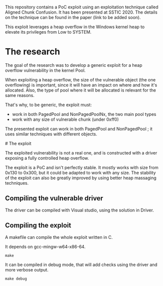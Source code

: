 This repository contains a PoC exploit using an exploitation technique called Aligned Chunk Confusion.
It has been presented at SSTIC 2020. The details on the technique can be found in the paper (link to be added soon).

This exploit leverages a heap overflow in the Windows kernel heap to elevate its privileges from Low to SYSTEM.


# The research

The goal of the research was to develop a generic exploit for a heap overflow vulnerability in the kernel Pool.

When exploiting a heap overflow, the size of the vulnerable object (the one overflowing) is important, since it will have an impact on where and how it's allocated. Also, the type of pool where it will be allocated is relevant for the same reasons.

That's why, to be generic, the exploit must:

- work in both PagedPool and NonPagedPoolNx, the two main pool types
- work with any size of vulnerable chunk (under 0xff0)

The presented exploit can work in both PagedPool and NonPagedPool ; it uses similar techniques with different objects.


# The exploit


The exploited vulnerability is not a real one, and is constructed with a driver exposing a fully controlled heap overflow.

The exploit is a PoC and isn't perfectly stable. It mostly works with size from 0x130 to 0x300, but it could be adapted to work with any size.
The stability of the exploit can also be greatly improved by using better heap massaging techniques.

## Compiling the vulnerable driver

The driver can be compiled with Visual studio, using the solution in Driver.

## Compiling the exploit

A makefile can compile the whole exploit written in C.

It depends on gcc-mingw-w64-x86-64.


```
make
```

It can be compiled in debug mode, that will add checks using the driver and more verbose output.

```
make debug
```









